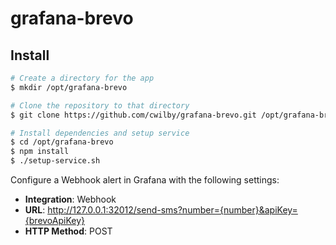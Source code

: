 # grafana-brevo

## Install

```bash
# Create a directory for the app
$ mkdir /opt/grafana-brevo

# Clone the repository to that directory
$ git clone https://github.com/cwilby/grafana-brevo.git /opt/grafana-brevo

# Install dependencies and setup service
$ cd /opt/grafana-brevo
$ npm install
$ ./setup-service.sh
```

Configure a Webhook alert in Grafana with the following settings:

* **Integration**: Webhook
* **URL**: http://127.0.0.1:32012/send-sms?number={number}&apiKey={brevoApiKey}
* **HTTP Method**: POST

